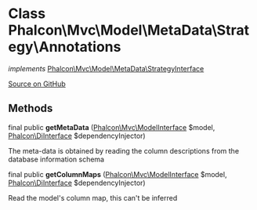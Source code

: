 # Class **Phalcon\\Mvc\\Model\\MetaData\\Strategy\\Annotations**

*implements* [Phalcon\Mvc\Model\MetaData\StrategyInterface](/en/3.1/api/Phalcon_Mvc_Model_MetaData_StrategyInterface)

<a href="https://github.com/phalcon/cphalcon/blob/master/phalcon/mvc/model/metadata/strategy/annotations.zep" class="btn btn-default btn-sm">Source on GitHub</a>

## Methods
final public  **getMetaData** ([Phalcon\Mvc\ModelInterface](/en/3.1/api/Phalcon_Mvc_ModelInterface) $model, [Phalcon\DiInterface](/en/3.1/api/Phalcon_DiInterface) $dependencyInjector)

The meta-data is obtained by reading the column descriptions from the database information schema



final public  **getColumnMaps** ([Phalcon\Mvc\ModelInterface](/en/3.1/api/Phalcon_Mvc_ModelInterface) $model, [Phalcon\DiInterface](/en/3.1/api/Phalcon_DiInterface) $dependencyInjector)

Read the model's column map, this can't be inferred



